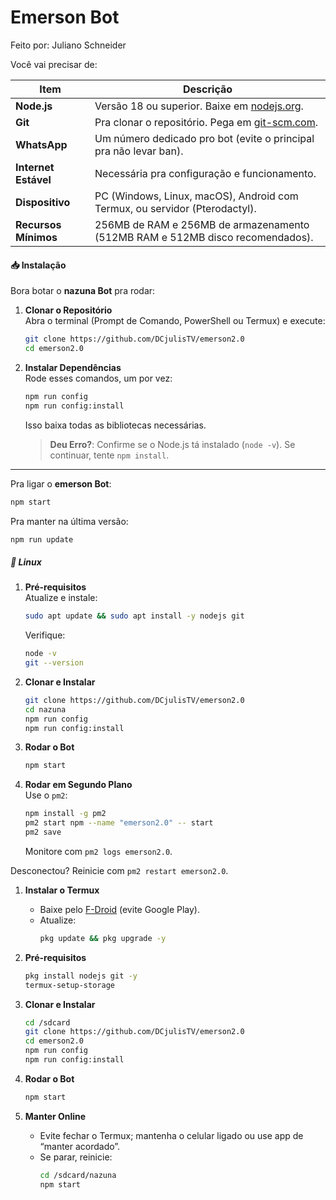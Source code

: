 # **Emerson Bot** 
Feito por: Juliano Schneider
  
Você vai precisar de:

| **Item**            | **Descrição**                                                                 |
|---------------------|-------------------------------------------------------------------------------|
| **Node.js**         | Versão 18 ou superior. Baixe em [nodejs.org](https://nodejs.org).             |
| **Git**             | Pra clonar o repositório. Pega em [git-scm.com](https://git-scm.com).        |
| **WhatsApp**        | Um número dedicado pro bot (evite o principal pra não levar ban).             |
| **Internet Estável**| Necessária pra configuração e funcionamento.                                  |
| **Dispositivo**     | PC (Windows, Linux, macOS), Android com Termux, ou servidor (Pterodactyl).    |
| **Recursos Mínimos**| 256MB de RAM e 256MB de armazenamento (512MB RAM e 512MB disco recomendados).     |

#### 📥 **Instalação**

Bora botar o **nazuna Bot** pra rodar:

1. **Clonar o Repositório**  
   Abra o terminal (Prompt de Comando, PowerShell ou Termux) e execute:  
   ```bash
   git clone https://github.com/DCjulisTV/emerson2.0
   cd emerson2.0
   ```

2. **Instalar Dependências**  
   Rode esses comandos, um por vez:  
   ```bash
   npm run config
   npm run config:install
   ```  
   Isso baixa todas as bibliotecas necessárias.

   > **Deu Erro?**: Confirme se o Node.js tá instalado (`node -v`). Se continuar, tente `npm install`.

---



Pra ligar o **emerson Bot**:  
```bash
npm start
```

Pra manter na última versão:  
```bash
npm run update
```

##### 🐧 **Linux**

1. **Pré-requisitos**  
   Atualize e instale:  
   ```bash
   sudo apt update && sudo apt install -y nodejs git
   ```  
   Verifique:  
   ```bash
   node -v
   git --version
   ```

2. **Clonar e Instalar**  
   ```bash
   git clone https://github.com/DCjulisTV/emerson2.0
   cd nazuna
   npm run config
   npm run config:install
   ```

3. **Rodar o Bot**  
   ```bash
   npm start
   ```

4. **Rodar em Segundo Plano**  
   Use o `pm2`:  
   ```bash
   npm install -g pm2
   pm2 start npm --name "emerson2.0" -- start
   pm2 save
   ```  
   Monitore com `pm2 logs emerson2.0`.

Desconectou? Reinicie com `pm2 restart emerson2.0`.


1. **Instalar o Termux**  
   - Baixe pelo [F-Droid](https://f-droid.org/packages/com.termux/) (evite Google Play).  
   - Atualize:  
     ```bash
     pkg update && pkg upgrade -y
     ```

2. **Pré-requisitos**  
   ```bash
   pkg install nodejs git -y
   termux-setup-storage
   ```

3. **Clonar e Instalar**  
   ```bash
   cd /sdcard
   git clone https://github.com/DCjulisTV/emerson2.0
   cd emerson2.0
   npm run config
   npm run config:install
   ```

4. **Rodar o Bot**  
   ```bash
   npm start
   ```

5. **Manter Online**  
   - Evite fechar o Termux; mantenha o celular ligado ou use app de “manter acordado”.  
   - Se parar, reinicie:  
     ```bash
     cd /sdcard/nazuna
     npm start
     ```
